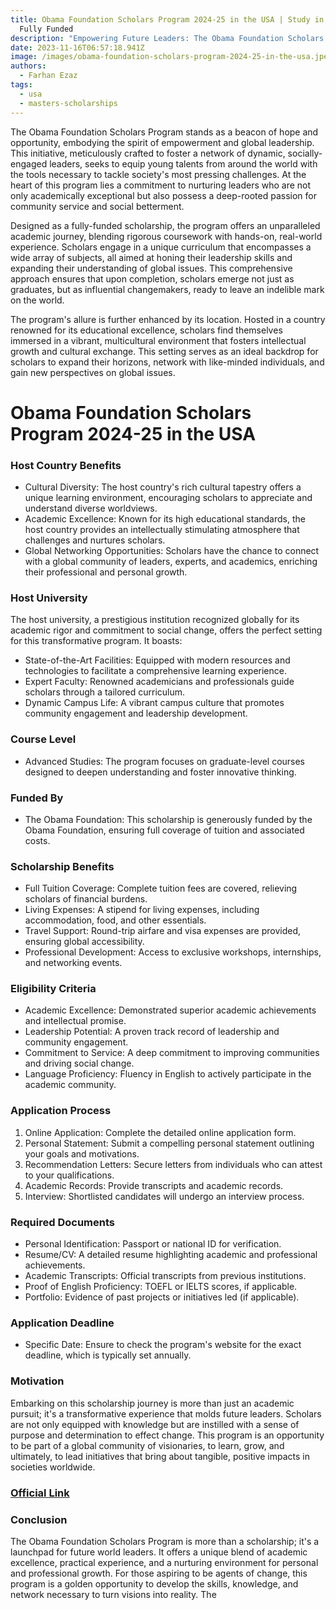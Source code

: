 ```yaml
---
title: Obama Foundation Scholars Program 2024-25 in the USA | Study in the USA |
  Fully Funded
description: "Empowering Future Leaders: The Obama Foundation Scholars Program"
date: 2023-11-16T06:57:18.941Z
image: /images/obama-foundation-scholars-program-2024-25-in-the-usa.jpeg
authors:
  - Farhan Ezaz
tags:
  - usa
  - masters-scholarships
---
```

The Obama Foundation Scholars Program stands as a beacon of hope and opportunity, embodying the spirit of empowerment and global leadership. This initiative, meticulously crafted to foster a network of dynamic, socially-engaged leaders, seeks to equip young talents from around the world with the tools necessary to tackle society's most pressing challenges. At the heart of this program lies a commitment to nurturing leaders who are not only academically exceptional but also possess a deep-rooted passion for community service and social betterment.

Designed as a fully-funded scholarship, the program offers an unparalleled academic journey, blending rigorous coursework with hands-on, real-world experience. Scholars engage in a unique curriculum that encompasses a wide array of subjects, all aimed at honing their leadership skills and expanding their understanding of global issues. This comprehensive approach ensures that upon completion, scholars emerge not just as graduates, but as influential changemakers, ready to leave an indelible mark on the world.

The program's allure is further enhanced by its location. Hosted in a country renowned for its educational excellence, scholars find themselves immersed in a vibrant, multicultural environment that fosters intellectual growth and cultural exchange. This setting serves as an ideal backdrop for scholars to expand their horizons, network with like-minded individuals, and gain new perspectives on global issues.

# Obama Foundation Scholars Program 2024-25 in the USA

### Host Country Benefits

* Cultural Diversity: The host country's rich cultural tapestry offers a unique learning environment, encouraging scholars to appreciate and understand diverse worldviews.
* Academic Excellence: Known for its high educational standards, the host country provides an intellectually stimulating atmosphere that challenges and nurtures scholars.
* Global Networking Opportunities: Scholars have the chance to connect with a global community of leaders, experts, and academics, enriching their professional and personal growth.

### Host University

The host university, a prestigious institution recognized globally for its academic rigor and commitment to social change, offers the perfect setting for this transformative program. It boasts:

* State-of-the-Art Facilities: Equipped with modern resources and technologies to facilitate a comprehensive learning experience.
* Expert Faculty: Renowned academicians and professionals guide scholars through a tailored curriculum.
* Dynamic Campus Life: A vibrant campus culture that promotes community engagement and leadership development.

### Course Level

* Advanced Studies: The program focuses on graduate-level courses designed to deepen understanding and foster innovative thinking.

### Funded By

* The Obama Foundation: This scholarship is generously funded by the Obama Foundation, ensuring full coverage of tuition and associated costs.

### Scholarship Benefits

* Full Tuition Coverage: Complete tuition fees are covered, relieving scholars of financial burdens.
* Living Expenses: A stipend for living expenses, including accommodation, food, and other essentials.
* Travel Support: Round-trip airfare and visa expenses are provided, ensuring global accessibility.
* Professional Development: Access to exclusive workshops, internships, and networking events.

### Eligibility Criteria

* Academic Excellence: Demonstrated superior academic achievements and intellectual promise.
* Leadership Potential: A proven track record of leadership and community engagement.
* Commitment to Service: A deep commitment to improving communities and driving social change.
* Language Proficiency: Fluency in English to actively participate in the academic community.

### Application Process

1. Online Application: Complete the detailed online application form.
2. Personal Statement: Submit a compelling personal statement outlining your goals and motivations.
3. Recommendation Letters: Secure letters from individuals who can attest to your qualifications.
4. Academic Records: Provide transcripts and academic records.
5. Interview: Shortlisted candidates will undergo an interview process.

### Required Documents

* Personal Identification: Passport or national ID for verification.
* Resume/CV: A detailed resume highlighting academic and professional achievements.
* Academic Transcripts: Official transcripts from previous institutions.
* Proof of English Proficiency: TOEFL or IELTS scores, if applicable.
* Portfolio: Evidence of past projects or initiatives led (if applicable).

### Application Deadline

* Specific Date: Ensure to check the program's website for the exact deadline, which is typically set annually.

### Motivation

Embarking on this scholarship journey is more than just an academic pursuit; it's a transformative experience that molds future leaders. Scholars are not only equipped with knowledge but are instilled with a sense of purpose and determination to effect change. This program is an opportunity to be part of a global community of visionaries, to learn, grow, and ultimately, to lead initiatives that bring about tangible, positive impacts in societies worldwide.

### [O﻿fficial Link](https://www.obama.org/programs/scholars/)

### Conclusion

The Obama Foundation Scholars Program is more than a scholarship; it's a launchpad for future world leaders. It offers a unique blend of academic excellence, practical experience, and a nurturing environment for personal and professional growth. For those aspiring to be agents of change, this program is a golden opportunity to develop the skills, knowledge, and network necessary to turn visions into reality. The